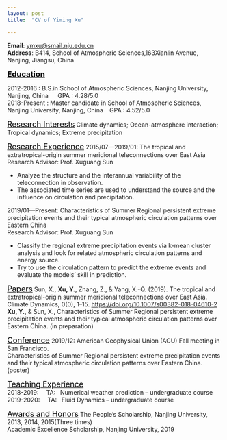 ```yaml
---
layout: post
title:  "CV of Yiming Xu"

---
```


__Email__: ymxu@smail.nju.edu.cn  
__Address__:  B414, School of Atmospheric Sciences,163Xianlin Avenue, Nanjing, Jiangsu, China  


__<font size="4" color="black" bold><u>Education</u></font>__

2012-2016 :
B.S.in School of Atmospheric Sciences, Nanjing University, Nanjing, China   &ensp;&ensp;     GPA : 4.28/5.0  
2018-Present :
Master candidate in School of Atmospheric Sciences, Nanjing University, Nanjing, China  &ensp; GPA : 4.52/5.0

<font size="4" color="black" bold><u>Research Interests</u></font>
Climate dynamics; Ocean-atmosphere interaction; Tropical dynamics; Extreme precipitation

<font size="4" color="black" bold><u>Research Experience</u></font>
2015/07—2019/01: The tropical and extratropical-origin summer meridional teleconnections over East Asia  
Research Advisor: Prof. Xuguang Sun
* Analyze the structure and the interannual variability of the teleconnection in observation.
* The associated time series are used to understand the source and the influence on circulation and precipitation.

2019/01—Present: Characteristics of Summer Regional persistent extreme precipitation events and their typical atmospheric circulation patterns over Eastern China  
Research Advisor: Prof. Xuguang Sun
* Classify the regional extreme precipitation events via k-mean cluster analysis and look for related atmospheric circulation patterns and energy source.
* Try to use the circulation pattern to predict the extreme events and evaluate the models’ skill in prediction.

<font size="4" color="black" bold><u>Papers</u></font>
Sun, X., __Xu, Y.__, Zhang, Z., & Yang, X.-Q. (2019). The tropical and extratropical-origin summer meridional teleconnections over East Asia. Climate Dynamics, 0(0), 1–15. https://doi.org/10.1007/s00382-018-04610-2  
__Xu, Y.__, & Sun, X., Characteristics of Summer Regional persistent extreme precipitation events and their typical atmospheric circulation patterns over Eastern China. (in preparation)

<font size="4" color="black" bold><u>Conference</u></font>
2019/12: American Geophysical Union (AGU) Fall meeting in San Francisco.  
Characteristics of Summer Regional persistent extreme precipitation events and their typical atmospheric circulation patterns over Eastern China.(poster)

<font size="4" color="black" bold><u>Teaching Experience</u></font>  
2018-2019:   &ensp;&ensp;TA:&ensp; Numerical weather prediction – undergraduate course  
2019-2020:   &ensp;&ensp;TA: &ensp;Fluid Dynamics – undergraduate course

<font size="4" color="black" bold><u>Awards and Honors</u></font>
The People’s Scholarship, Nanjing University, 2013, 2014, 2015(Three times)  
Academic Excellence Scholarship, Nanjing University, 2019
